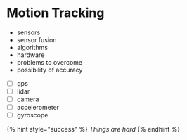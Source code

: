 # Motion Tracking

* sensors
* sensor fusion
* algorithms 
* hardware
* problems to overcome
* possibility of accuracy 
* [ ] gps
* [ ] lidar
* [ ] camera
* [ ] accelerometer 
* [ ] gyroscope

{% hint style="success" %}
_Things are hard_
{% endhint %}

